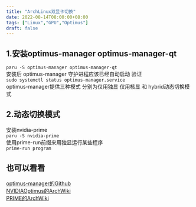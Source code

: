```yaml
---
title: "ArchLinux双显卡切换"
date: 2022-08-14T08:00:00+08:00
tags: ["Linux","GPU","Optimus"]
draft: false
---
```


## 1.安装optimus-manager optimus-manager-qt

`paru -S optimus-manager optimus-manager-qt`  
安装后 optimus-manager 守护进程应该已经自动启动 验证  
`sudo systemctl status optimus-manager.service`  
optimus-manager提供三种模式 分别为仅用独显 仅用核显 和 hybrid动态切换模式

## 2.动态切换模式

安装nvidia-prime  
`paru -S nvidia-prime`  
使用prime-run前缀来用独显运行某些程序  
`prime-run program`

## 也可以看看

[optimus-manager的Github](https://github.com/Askannz/optimus-manager)  
[NVIDIAOptimus的ArchWiki](https://wiki.archlinux.org/title/NVIDIA_Optimus)  
[PRIME的ArchWiki](https://wiki.archlinux.org/title/PRIME)